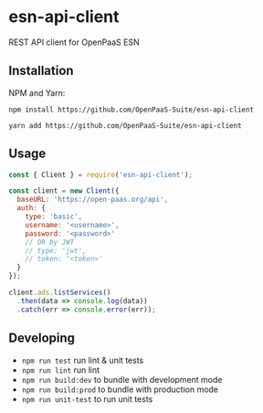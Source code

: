 # esn-api-client
REST API client for OpenPaaS ESN

## Installation

NPM and Yarn:

`npm install https://github.com/OpenPaaS-Suite/esn-api-client`

`yarn add https://github.com/OpenPaaS-Suite/esn-api-client`

## Usage

```javascript
const { Client } = require('esn-api-client');

const client = new Client({
  baseURL: 'https://open-paas.org/api',
  auth: {
    type: 'basic',
    username: '<username>',
    password: '<password>'
    // OR by JWT
    // type: 'jwt',
    // token: '<token>'
  }
});

client.ads.listServices()
  .then(data => console.log(data))
  .catch(err => console.error(err));
```

## Developing
- `npm run test` run lint & unit tests
- `npm run lint` run lint
- `npm run build:dev` to bundle with development mode
- `npm run build:prod` to bundle with production mode
- `npm run unit-test` to run unit tests
